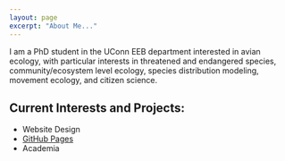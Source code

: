 ```yaml
---
layout: page
excerpt: "About Me..."
---
```


I am a PhD student in the UConn EEB department
interested in avian ecology, with particular interests 
in threatened and endangered species, community/ecosystem level ecology, 
species distribution modeling, movement ecology, and citizen science.

## Current Interests and Projects:

- Website Design
- [GitHub Pages](http://laderast.github.io)
- Academia
